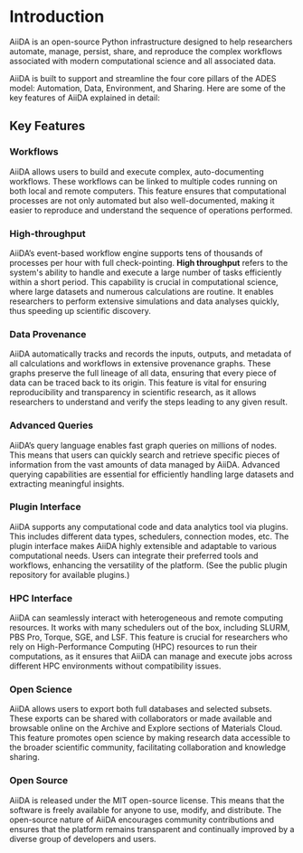 # Introduction

AiiDA is an open-source Python infrastructure designed to help researchers automate, manage, persist, share, and reproduce the complex workflows associated with modern computational science and all associated data.

AiiDA is built to support and streamline the four core pillars of the ADES model: Automation, Data, Environment, and Sharing. Here are some of the key features of AiiDA explained in detail:

## Key Features

### Workflows
AiiDA allows users to build and execute complex, auto-documenting workflows. These workflows can be linked to multiple codes running on both local and remote computers. This feature ensures that computational processes are not only automated but also well-documented, making it easier to reproduce and understand the sequence of operations performed.

### High-throughput
AiiDA’s event-based workflow engine supports tens of thousands of processes per hour with full check-pointing. **High throughput** refers to the system's ability to handle and execute a large number of tasks efficiently within a short period. This capability is crucial in computational science, where large datasets and numerous calculations are routine. It enables researchers to perform extensive simulations and data analyses quickly, thus speeding up scientific discovery.

### Data Provenance
AiiDA automatically tracks and records the inputs, outputs, and metadata of all calculations and workflows in extensive provenance graphs. These graphs preserve the full lineage of all data, ensuring that every piece of data can be traced back to its origin. This feature is vital for ensuring reproducibility and transparency in scientific research, as it allows researchers to understand and verify the steps leading to any given result.

### Advanced Queries
AiiDA’s query language enables fast graph queries on millions of nodes. This means that users can quickly search and retrieve specific pieces of information from the vast amounts of data managed by AiiDA. Advanced querying capabilities are essential for efficiently handling large datasets and extracting meaningful insights.

### Plugin Interface
AiiDA supports any computational code and data analytics tool via plugins. This includes different data types, schedulers, connection modes, etc. The plugin interface makes AiiDA highly extensible and adaptable to various computational needs. Users can integrate their preferred tools and workflows, enhancing the versatility of the platform. (See the public plugin repository for available plugins.)

### HPC Interface
AiiDA can seamlessly interact with heterogeneous and remote computing resources. It works with many schedulers out of the box, including SLURM, PBS Pro, Torque, SGE, and LSF. This feature is crucial for researchers who rely on High-Performance Computing (HPC) resources to run their computations, as it ensures that AiiDA can manage and execute jobs across different HPC environments without compatibility issues.

### Open Science
AiiDA allows users to export both full databases and selected subsets. These exports can be shared with collaborators or made available and browsable online on the Archive and Explore sections of Materials Cloud. This feature promotes open science by making research data accessible to the broader scientific community, facilitating collaboration and knowledge sharing.

### Open Source
AiiDA is released under the MIT open-source license. This means that the software is freely available for anyone to use, modify, and distribute. The open-source nature of AiiDA encourages community contributions and ensures that the platform remains transparent and continually improved by a diverse group of developers and users.

